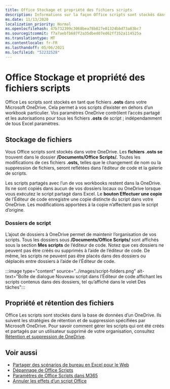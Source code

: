 ```yaml
---
title: Office Stockage et propriété des fichiers scripts
description: Informations sur la façon Office scripts sont stockés dans Microsoft OneDrive et transférés entre les propriétaires.
ms.date: 11/13/2020
localization_priority: Normal
ms.openlocfilehash: 47b732399c3068bea78b027e01324bbd73a83bc7
ms.sourcegitcommit: f7a7aebfb687f2a35dbed07ed62ff352a114525a
ms.translationtype: MT
ms.contentlocale: fr-FR
ms.lasthandoff: 05/06/2021
ms.locfileid: "52232528"
---
```

# <a name="office-scripts-file-storage-and-ownership"></a>Office Stockage et propriété des fichiers scripts

Office Les scripts sont stockés en tant que fichiers **.osts** dans votre Microsoft OneDrive. Cela permet à vos scripts d’exister en dehors d’un workbook particulier. Vos paramètres OneDrive contrôlent l’accès partagé et les autorisations pour tous les fichiers **.osts** de script ; indépendamment de tous Excel paramètres.

## <a name="file-storage"></a>Stockage de fichiers

Vous Office scripts sont stockés dans votre OneDrive. Les **fichiers .osts se** trouvent dans le dossier **/Documents/Office Scripts/.** Toutes les modifications de ces fichiers **.osts,** telles que le changement de nom ou la suppression de fichiers, seront reflétées dans l’éditeur de code et la galerie de scripts.

Les scripts partagés avec l’un de vos workbooks restent dans la OneDrive. Ils ne sont copiés dans aucun de vos dossiers locaux ou OneDrive lorsque vous exécutez le script partagé dans Excel. Le **bouton Effectuer une copie** de l’Éditeur de code enregistre une copie distincte du script dans votre OneDrive. Les modifications apportées à la copie n’affectent pas le script d’origine.

### <a name="script-folders"></a>Dossiers de script

L’ajout de dossiers à OneDrive permet de maintenir l’organisation de vos scripts. Tous les dossiers sous **/Documents/Office Scripts/** sont affichés sous la section **Mes scripts** de l’éditeur de code. Notez que ces dossiers ne peuvent pas être créés ou supprimés à l’aide de l’éditeur de code. De même, les scripts ne peuvent pas être placés dans des dossiers ou déplacés entre dossiers à l’aide de l’Éditeur de code.

:::image type="content" source="../images/script-folders.png" alt-text="Boîte de dialogue Nouveau script dans l’Éditeur de code affichant les scripts contenus dans des dossiers, tel qu’affiché dans le volet Des tâches":::

## <a name="file-ownership-and-retention"></a>Propriété et rétention des fichiers

Office Les scripts sont stockés dans la base de données d’un OneDrive. Ils suivent les stratégies de rétention et de suppression spécifiées par Microsoft OneDrive. Pour savoir comment gérer les scripts qui ont été créés et partagés par un utilisateur supprimé de votre organisation, consultez [Rétention et suppression de OneDrive](/onedrive/retention-and-deletion).

## <a name="see-also"></a>Voir aussi

- [Partager des scénarios de bureau en Excel pour le Web](https://support.microsoft.com/office/sharing-office-scripts-in-excel-for-the-web-226eddbc-3a44-4540-acfe-fccda3d1122b)
- [Dépannage de Office Scripts](../testing/troubleshooting.md)
- [Paramètres de Office Scripts dans M365](https://support.office.com/article/office-scripts-settings-in-m365-19d3c51a-6ca2-40ab-978d-60fa49554dcf)
- [Annuler les effets d’un script Office](../testing/undo.md)
